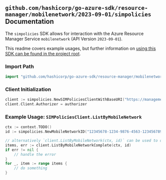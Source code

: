 
## `github.com/hashicorp/go-azure-sdk/resource-manager/mobilenetwork/2023-09-01/simpolicies` Documentation

The `simpolicies` SDK allows for interaction with the Azure Resource Manager Service `mobilenetwork` (API Version `2023-09-01`).

This readme covers example usages, but further information on [using this SDK can be found in the project root](https://github.com/hashicorp/go-azure-sdk/tree/main/docs).

### Import Path

```go
import "github.com/hashicorp/go-azure-sdk/resource-manager/mobilenetwork/2023-09-01/simpolicies"
```


### Client Initialization

```go
client := simpolicies.NewSIMPoliciesClientWithBaseURI("https://management.azure.com")
client.Client.Authorizer = authorizer
```


### Example Usage: `SIMPoliciesClient.ListByMobileNetwork`

```go
ctx := context.TODO()
id := simpolicies.NewMobileNetworkID("12345678-1234-9876-4563-123456789012", "example-resource-group", "mobileNetworkValue")

// alternatively `client.ListByMobileNetwork(ctx, id)` can be used to do batched pagination
items, err := client.ListByMobileNetworkComplete(ctx, id)
if err != nil {
	// handle the error
}
for _, item := range items {
	// do something
}
```
